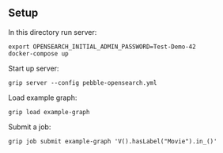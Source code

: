 

## Setup

In this directory run server:
```
export OPENSEARCH_INITIAL_ADMIN_PASSWORD=Test-Demo-42
docker-compose up
```

Start up server:
```
grip server --config pebble-opensearch.yml
```

Load example graph:
```
grip load example-graph
```

Submit a job:
```
grip job submit example-graph 'V().hasLabel("Movie").in_()'
```